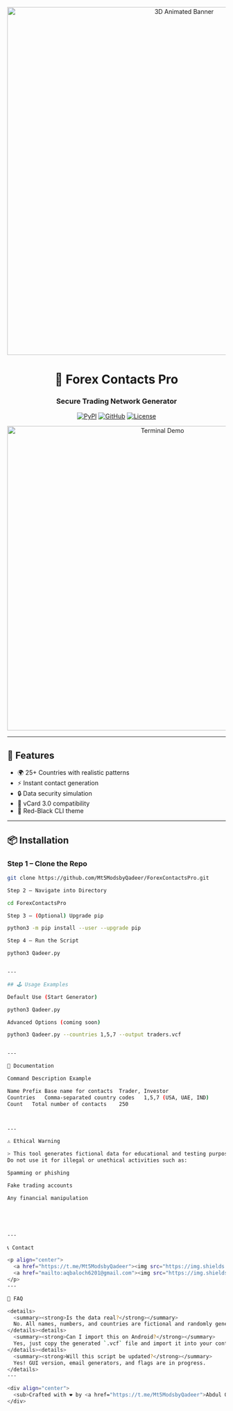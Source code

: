 

<!-- README.md -->
<p align="center">
  <img src="assets/animated_banner.gif" width="800" alt="3D Animated Banner">
</p>

<h1 align="center">💼 Forex Contacts Pro</h1>
<h3 align="center">Secure Trading Network Generator</h3>

<div align="center">
  
[![PyPI](https://img.shields.io/badge/Python-3.8%2B-red?style=for-the-badge&logo=python)](https://python.org)
[![GitHub](https://img.shields.io/badge/Version-2.2.0_β-black?style=for-the-badge&logo=github)](https://github.com/Mt5ModsbyQadeer/ForexContactsPro/releases)
[![License](https://img.shields.io/badge/License-MIT-red?style=for-the-badge)](LICENSE)

</div>

<div align="center">
  <img src="assets/terminal_demo.gif" width="700" alt="Terminal Demo">
</div>

---

## 🚀 Features
- 🌍 25+ Countries with realistic patterns
- ⚡ Instant contact generation
- 🔒 Data security simulation
- 📱 vCard 3.0 compatibility
- 🖤 Red-Black CLI theme

---

## 📦 Installation

### Step 1 – Clone the Repo
```bash
git clone https://github.com/Mt5ModsbyQadeer/ForexContactsPro.git

Step 2 – Navigate into Directory

cd ForexContactsPro

Step 3 – (Optional) Upgrade pip

python3 -m pip install --user --upgrade pip

Step 4 – Run the Script

python3 Qadeer.py


---

## 🕹️ Usage Examples

Default Use (Start Generator)

python3 Qadeer.py

Advanced Options (coming soon)

python3 Qadeer.py --countries 1,5,7 --output traders.vcf


---

📜 Documentation

Command	Description	Example

Name Prefix	Base name for contacts	Trader, Investor
Countries	Comma-separated country codes	1,5,7 (USA, UAE, IND)
Count	Total number of contacts	250



---

⚠️ Ethical Warning

> This tool generates fictional data for educational and testing purposes only.
Do not use it for illegal or unethical activities such as:

Spamming or phishing

Fake trading accounts

Any financial manipulation





---

📞 Contact

<p align="center">
  <a href="https://t.me/Mt5ModsbyQadeer"><img src="https://img.shields.io/badge/Telegram-@Mt5ModsbyQadeer-blue?style=for-the-badge&logo=telegram"></a>
  <a href="mailto:aqbaloch6201@gmail.com"><img src="https://img.shields.io/badge/Email-Contact-red?style=for-the-badge&logo=gmail"></a>
</p>
---

🧠 FAQ

<details>
  <summary><strong>Is the data real?</strong></summary>
  No. All names, numbers, and countries are fictional and randomly generated.
</details><details>
  <summary><strong>Can I import this on Android?</strong></summary>
  Yes, just copy the generated `.vcf` file and import it into your contacts app.
</details><details>
  <summary><strong>Will this script be updated?</strong></summary>
  Yes! GUI version, email generators, and flags are in progress.
</details>
---

<div align="center">
  <sub>Crafted with ❤️ by <a href="https://t.me/Mt5ModsbyQadeer">Abdul Qadeer Gabol</a></sub>
</div>
```

